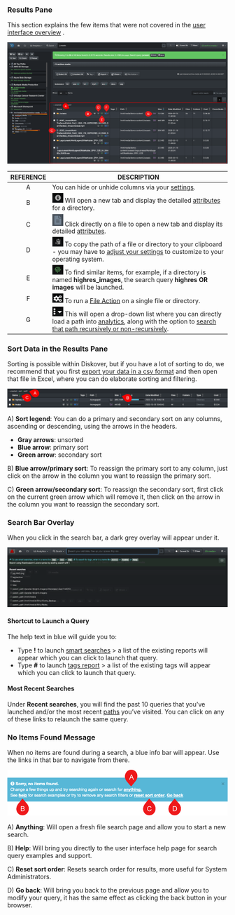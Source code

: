 <p id="results_pane"></p>

### Results Pane

This section explains the few items that were not covered in the [user interface overview](#ui_overview) .

<img src="images/results_pane.png" width="">

| REFERENCE | DESCRIPTION |
| :---: | --- |
| A | You can hide or unhide columns via your [settings](#hide_columns). |
| B | <img src="images/icon_attributes.png" width="25"> Will open a new tab and display the detailed [attributes](#attributes) for a directory. |
| C | <img src="images/icon_file.png" width="25"> Click directly on a file to open a new tab and display its detailed [attributes](#attributes). |
| D | <img src="images/icon_clipboard.png" width="25"> To copy the path of a file or directory to your clipboard - you may have to [adjust your settings](#path_translation) to customize to your operating system. |
| E | <img src="images/icon_similar.png" width="25"> To find similar items, for example, if a directory is named **highres_images**, the search query **highres OR images** will be launched. |
| F | <img src="images/icon_gears.png" width="25"> To run a [File Action](#file_action) on a single file or directory. |
| G | <img src="images/icon_more.png" width="25"> This will open a drop-down list where you can directly load a path into [analytics](#analytics), along with the option to [search that path recursively or non-recursively](#recursive). |


<p id="sort"></p>

### Sort Data in the Results Pane

Sorting is possible within Diskover, but if you have a lot of sorting to do, we recommend that you first [export your data in a csv format](#export) and then open that file in Excel, where you can do elaborate sorting and filtering.

![Image: Main Features of the File Search Page](images/image_file_search_page_sort_data.png)

A) **Sort legend**: You can do a primary and secondary sort on any columns, ascending or descending, using the arrows in the headers.
  - **Gray arrows**: unsorted
  - **Blue arrow**: primary sort
  - **Green arrow**: secondary sort

B) **Blue arrow/primary sort**: To reassign the primary sort to any column, just click on the arrow in the column you want to reassign the primary sort.

C) **Green arrow/secondary sort**: To reassign the secondary sort, first click on the current green arrow which will remove it, then click on the arrow in the column you want to reassign the secondary sort.

<p id="search_bar_overlay"></p>

### Search Bar Overlay

When you click in the search bar, a dark grey overlay will appear under it.

![Image: Grey Overlay when Clicking in Search Bar](images/image_file_search_grey_overlay_when_clicking_searchbar.png)

#### Shortcut to Launch a Query
The help text in blue will guide you to:

  - Type **!** to launch [smart searches](#smart_searches) > a list of the existing reports will appear which you can click to launch that query.
  - Type **#** to launch [tags report](#tags_report) > a list of the existing tags will appear which you can click to launch that query.

#### Most Recent Searches

Under **Recent searches**, you will find the past 10 queries that you've launched and/or the most recent [paths](#path) you’ve visited. You can click on any of these links to relaunch the same query.

### No Items Found Message

When no items are found during a search, a blue info bar will appear. Use the links in that bar to navigate from there.

![Image: No Items Found](images/image_file_search_no_item_found.png)

A) **Anything**: Will open a fresh file search page and allow you to start a new search.

B) **Help**: Will bring you directly to the user interface help page for search query examples and support.

C) **Reset sort order**: Resets search order for results, more useful for System Administrators.

D) **Go back**: Will bring you back to the previous page and allow you to modify your query, it has the same effect as clicking the back button in your browser.
